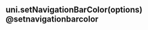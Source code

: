## uni.setNavigationBarColor(options) @setnavigationbarcolor

<!-- UTSAPIJSON.setNavigationBarColor.description -->

<!-- UTSAPIJSON.setNavigationBarColor.param -->

<!-- UTSAPIJSON.setNavigationBarColor.returnValue -->

<!-- UTSAPIJSON.setNavigationBarColor.compatibility -->

<!-- UTSAPIJSON.setNavigationBarColor.tutorial -->

<!-- UTSAPIJSON.general_type.name -->

<!-- UTSAPIJSON.general_type.param -->